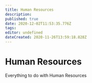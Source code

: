 ```yaml
---
title: Human Resources
description: 
published: true
date: 2020-12-02T11:53:35.776Z
tags: 
editor: undefined
dateCreated: 2020-11-26T13:59:18.828Z
---
```


# Human Resources

Everything to do with Human Resources
